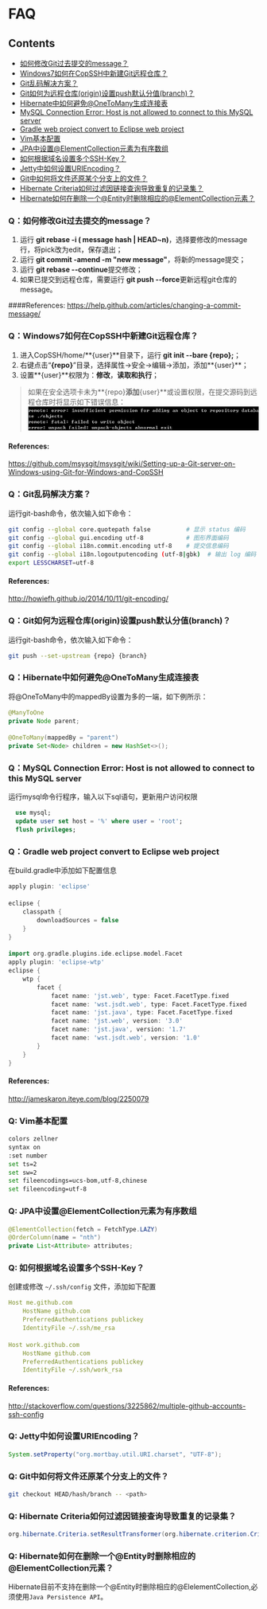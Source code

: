 ﻿# FAQ

## Contents
- [如何修改Git过去提交的message？](#reset_commited_message)
- [Windows7如何在CopSSH中新建Git远程仓库？](#create_git_repository_on_copssh)
- [Git乱码解决方案？](#git_messy_code_problem)
- [Git如何为远程仓库(origin)设置push默认分值(branch)？](#set_default_push_stream_in_git)
- [Hibernate中如何避免@OneToMany生成连接表](#hibernate_avoid_create_join_table_4_one_to_many)
- [MySQL Connection Error: Host  is not allowed to connect to this MySQL server](#mysql_access_permission)
- [Gradle web project convert to Eclipse web project](#build_gradle_project_4_eclipse)
- [Vim基本配置](#basic_vim_settings)
- [JPA中设置@ElementCollection元素为有序数组](#jpa_element_collection_as_ordered_array)
- [如何根据域名设置多个SSH-Key？](#config_ssh_key_4_multi_hosts)
- [Jetty中如何设置URIEncoding？](#set_jetty_uri_encoding)
- [Git中如何将文件还原某个分支上的文件？](#git_revert_files_from_repos)
- [Hibernate Criteria如何过滤因链接查询导致重复的记录集？ ](#hibernate_avoid_duplicated_results_for_join_criteria)
- [Hibernate如何在删除一个@Entity时删除相应的@ElementCollection元素？](#how_to_delete_all_element_collection_when_entity_deleted)
	

### <a name="reset_commited_message"/> Q：如何修改Git过去提交的message？

1. 运行 **git rebase -i ( message hash | HEAD~n)**，选择要修改的message行，将pick改为edit，保存退出；
2. 运行 **git commit -amend -m "new message"**，将新的message提交；
3. 运行 **git rebase --continue**提交修改；
4. 如果已提交到远程仓库，需要运行 **git push <repo> <branch> --force**更新远程git仓库的message。

####References:
https://help.github.com/articles/changing-a-commit-message/


### <a name="create_git_repository_on_copssh"/> Q：Windows7如何在CopSSH中新建Git远程仓库？

1. 进入CopSSH/home/**{user}**目录下，运行 **git init --bare {repo};**；
2. 右键点击“**{repo}**”目录，选择属性->安全->编辑->添加，添加**{user}**；
3. 设置**{user}**权限为：**修改**，**读取和执行**；

> 如果在安全选项卡未为**{repo}**添加**{user}**或设置权限，在提交源码到远程仓库时将显示如下错误信息：
> ![insufficient permission](etc/insufficient-permission.jpg)

#### References:
https://github.com/msysgit/msysgit/wiki/Setting-up-a-Git-server-on-Windows-using-Git-for-Windows-and-CopSSH


### <a name="git_messy_code_proble"/> Q：Git乱码解决方案？

运行git-bash命令，依次输入如下命令：
```bash
git config --global core.quotepath false          # 显示 status 编码
git config --global gui.encoding utf-8            # 图形界面编码
git config --global i18n.commit.encoding utf-8    # 提交信息编码
git config --global i18n.logoutputencoding (utf-8|gbk)  # 输出 log 编码
export LESSCHARSET=utf-8
```

#### References:
http://howiefh.github.io/2014/10/11/git-encoding/


### <a name="set_default_push_stream_in_git"/> Q：Git如何为远程仓库(origin)设置push默认分值(branch)？

运行git-bash命令，依次输入如下命令：
```bash
git push --set-upstream {repo} {branch}
```


### <a name="hibernate_avoid_create_join_table_4_one_to_many"/> Q：Hibernate中如何避免@OneToMany生成连接表

将@OneToMany中的mappedBy设置为多的一端，如下例所示：

```java
@ManyToOne
private Node parent;

@OneToMany(mappedBy = "parent")
private Set<Node> children = new HashSet<>();
```

### <a name="mysql_access_permission"/> Q：MySQL Connection Error: Host  is not allowed to connect to this MySQL server

运行mysql命令行程序，输入以下sql语句，更新用户访问权限

```sql
  use mysql;
  update user set host = '%' where user = 'root';
  flush privileges;
```

### <a name="build_gradle_project_4_eclipse"/> Q：Gradle web project convert to Eclipse web project

在build.gradle中添加如下配置信息

```groovy
apply plugin: 'eclipse'

eclipse {
    classpath {
        downloadSources = false
    }
}

import org.gradle.plugins.ide.eclipse.model.Facet
apply plugin: 'eclipse-wtp'
eclipse {
    wtp {
        facet {
            facet name: 'jst.web', type: Facet.FacetType.fixed
            facet name: 'wst.jsdt.web', type: Facet.FacetType.fixed
            facet name: 'jst.java', type: Facet.FacetType.fixed
            facet name: 'jst.web', version: '3.0'
            facet name: 'jst.java', version: '1.7'
            facet name: 'wst.jsdt.web', version: '1.0'
        }
    }
}
```
#### References:
http://jameskaron.iteye.com/blog/2250079


### <a name="basic_vim_settings"/> Q: Vim基本配置

```bash
colors zellner
syntax on
:set number
set ts=2
set sw=2
set fileencodings=ucs-bom,utf-8,chinese
set fileencoding=utf-8
```


### <a name="jpa_element_collection_as_ordered_array"/> Q: JPA中设置@ElementCollection元素为有序数组

```java
@ElementCollection(fetch = FetchType.LAZY)
@OrderColumn(name = "nth")
private List<Attribute> attributes;
```


### <a name="config_ssh_key_4_multi_hosts"/> Q: 如何根据域名设置多个SSH-Key？

创建或修改 ` ~/.ssh/config ` 文件，添加如下配置

```yaml
Host me.github.com
    HostName github.com
    PreferredAuthentications publickey
    IdentityFile ~/.ssh/me_rsa

Host work.github.com
    HostName github.com
    PreferredAuthentications publickey
    IdentityFile ~/.ssh/work_rsa
```

#### References:

http://stackoverflow.com/questions/3225862/multiple-github-accounts-ssh-config

### <a name="set_jetty_uri_encoding"/> Q: Jetty中如何设置URIEncoding？
```java
System.setProperty("org.mortbay.util.URI.charset", "UTF-8");
```

### <a name="git_revert_files_from_repos"/> Q: Git中如何将文件还原某个分支上的文件？

```bash 
git checkout HEAD/hash/branch -- <path>
```



### <a name="hibernate_avoid_duplicated_results_for_join_criteria"/> Q: Hibernate Criteria如何过滤因链接查询导致重复的记录集？ 

```java
org.hibernate.Criteria.setResultTransformer(org.hibernate.criterion.CriteriaSpecification.DISTINCT_ROOT_ENTITY) 
```


### Q: <a name="how_to_delete_all_element_collection_when_entity_deleted"/> Hibernate如何在删除一个@Entity时删除相应的@ElementCollection元素？

Hibernate目前不支持在删除一个@Entity时删除相应的@ElelementCollection,必须使用`Java Persistence API`。
